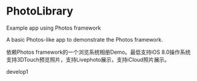 # PhotoLibrary
Example app using Photos framework 

A basic Photos-like app to demonstrate the Photos framework. 

依赖Photos framework的一个浏览系统相册Demo。最低支持iOS 8.0操作系统
支持3DTouch预览照片，支持Livephoto展示，支持iCloud照片展示。

develop1

